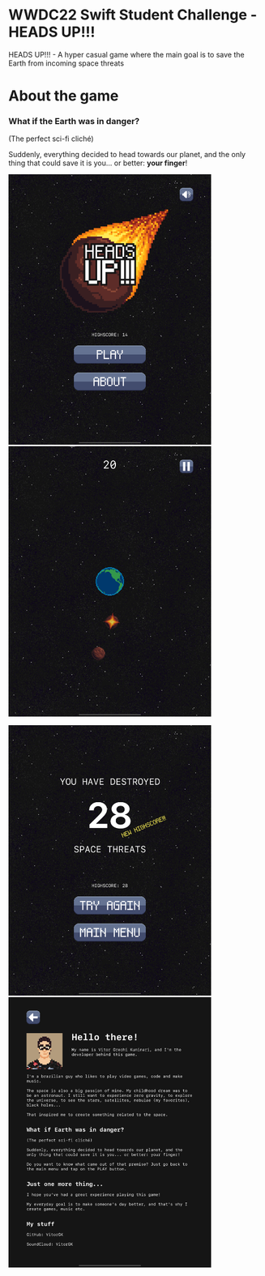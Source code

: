 # WWDC22 Swift Student Challenge - HEADS UP!!!

 HEADS UP!!! - A hyper casual game where the main goal is to save the Earth from incoming space threats

# About the game

### What if the Earth was in danger?

(The perfect sci-fi cliché)

Suddenly, everything decided to head towards our planet, and the only thing that could save it is you... or better: **your finger**!

<p float="left">
  <img src="./Documentation/Screenshots/MainMenuScene.png" width="400"/>
  <img src="./Documentation/Screenshots/GameScene.png" width="400"/>
</p>

<p float="left">
  <img src="./Documentation/Screenshots/GameOverScene.png" width="400"/>
  <img src="./Documentation/Screenshots/AboutScene.png" width="400"/>
</p>
